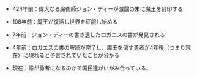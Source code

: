 
* 424年前：偉大なる魔術師ジョン・ディーが激闘の末に魔王を封印する

* 108年前：魔王が復活し世界を征服し始める

* 7年前：ジョン・ディーの書き遺したロガエスの書が発見される

* 4年前：ロガエスの書の解読が完了し、魔王を倒す勇者が4年後（つまり現在）に現れると予言されていたことが分かる

* 現在：誰が勇者になるのかで国民達がいがみ合っている。

